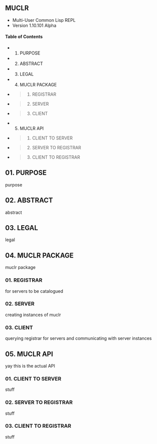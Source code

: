 ## MUCLR ##
*    Multi-User Common Lisp REPL
*    Version 1.10.101 Alpha

#### Table of Contents
+ 01. PURPOSE
+ 02. ABSTRACT
+ 03. LEGAL
+ 04. MUCLR PACKAGE
+ > 01. REGISTRAR
+ > 02. SERVER
+ > 03. CLIENT
+ 05. MUCLR API
+ > 01. CLIENT TO SERVER
+ > 02. SERVER TO REGISTRAR
+ > 03. CLIENT TO REGISTRAR
## 01. PURPOSE
purpose
## 02. ABSTRACT
abstract
## 03. LEGAL
legal
## 04. MUCLR PACKAGE
muclr package
### 01. REGISTRAR
for servers to be catalogued
### 02. SERVER
creating instances of muclr
### 03. CLIENT
querying registrar for servers and communicating with server instances
## 05. MUCLR API
yay this is the actual API
### 01. CLIENT TO SERVER
stuff
### 02. SERVER TO REGISTRAR
stuff
### 03. CLIENT TO REGISTRAR
stuff